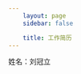 ```yaml
---
    layout: page
    sidebar: false

    title: 工作简历
---
```


<PageWrapper>
    姓名：刘冠立
</PageWrapper>



<script setup lang="ts">
    import PageWrapper from '../../components/PageWrapper.vue';
    import resumeData from '../../configs/resume.json';
</script>

<style scoped>
    
</style>